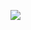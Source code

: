 [![](https://mermaid.ink/img/pako:eNpdk9tu4jAQhl_FstQ7QGEph-RipZBAjxRauFrTCzeZEmt9kuN0myLefY0DbdrkJuP_8z_jGWePM5UDjvDOUF2gTbqVyD0xSdDKKLcoBJM7NFeVzKllSj6jbvc3mpJECV1ZMCg2WcEsZLYy8NzsnnomIXFZgnjhNZrSkmXlSU28mhK_iDZK8bOSemVG1talylAsKa9L9l2dk7SWVHyXG2DmgauT8ZRJauqfJvOGaYIrH1yTBQjl0EQZU2l_yLPltSduTpazd80Vs_SEHIEbD9ySOH-jMoP8J9NQt566-6I2Sn815M6r9-QJSqCum4jKHKXwBlxpAdJ-2lxcoKWvj3L0UllkIFPCEblz1NQWZbv9C7LUYFwdbnzrurQgzvkWXn8gzWp7zifgoelLK-36L-McgSyO5R9raudbknVmmPaZ7qncVXQHZXNPViSurBLtjq2aXrTMV4Zmbt7Q9nwkyWaOkoJyDvLT7sn1iPLuP2V4jmKtOcu89flkzUAf26NxAe5gAUZQlrt7vj-KW2wLd4wtjtxnDq-04naLt_LgUOoKXtcyw5E1FXSwUdWuwNEr5aWLKu1-A0gZPbbsjGgq_yjVDnG0x-84Coe9QTAIxkEwmgyG4WDSwTWOLie9cNwfTMLxOBgG40n_0MEffn_QCwP_9kejS7fr1-jwHyopIDI?type=png)](https://mermaid.live/edit#pako:eNpdk9tu4jAQhl_FstQ7QGEph-RipZBAjxRauFrTCzeZEmt9kuN0myLefY0DbdrkJuP_8z_jGWePM5UDjvDOUF2gTbqVyD0xSdDKKLcoBJM7NFeVzKllSj6jbvc3mpJECV1ZMCg2WcEsZLYy8NzsnnomIXFZgnjhNZrSkmXlSU28mhK_iDZK8bOSemVG1talylAsKa9L9l2dk7SWVHyXG2DmgauT8ZRJauqfJvOGaYIrH1yTBQjl0EQZU2l_yLPltSduTpazd80Vs_SEHIEbD9ySOH-jMoP8J9NQt566-6I2Sn815M6r9-QJSqCum4jKHKXwBlxpAdJ-2lxcoKWvj3L0UllkIFPCEblz1NQWZbv9C7LUYFwdbnzrurQgzvkWXn8gzWp7zifgoelLK-36L-McgSyO5R9raudbknVmmPaZ7qncVXQHZXNPViSurBLtjq2aXrTMV4Zmbt7Q9nwkyWaOkoJyDvLT7sn1iPLuP2V4jmKtOcu89flkzUAf26NxAe5gAUZQlrt7vj-KW2wLd4wtjtxnDq-04naLt_LgUOoKXtcyw5E1FXSwUdWuwNEr5aWLKu1-A0gZPbbsjGgq_yjVDnG0x-84Coe9QTAIxkEwmgyG4WDSwTWOLie9cNwfTMLxOBgG40n_0MEffn_QCwP_9kejS7fr1-jwHyopIDI)